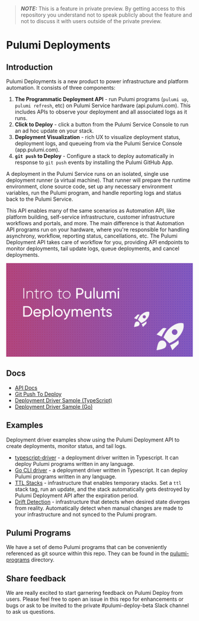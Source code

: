 > **_NOTE:_**  This is a feature in private preview. By getting access to this repository you understand not to speak publicly about the feature and not to discuss it with users outside of the private preview.

# Pulumi Deployments

## Introduction

Pulumi Deployments is a new product to power infrastructure and platform automation. It consists of three components:

1. __The Programmatic Deployment API__ - run Pulumi programs (`pulumi up`, `pulumi refresh`, etc) on Pulumi Service hardware (api.pulumi.com). This includes APIs to observe your deployment and all associated logs as it runs. 
2. __Click to Deploy__ - click a button from the Pulumi Service Console to run an ad hoc update on your stack.
2. __Deployment Visualization__ - rich UX to visualize deployment status, deployment logs, and queueing from via the Pulumi Service Console (app.pulumi.com).
3. __`git push` to Deploy__ -  Configure a stack to deploy automatically in response to `git push` events by installing the Pulumi GitHub App.

A deployment in the Pulumi Service runs on an isolated, single use deployment runner (a virtual machine). That runner will prepare the runtime environment, clone source code, set up any necessary environment variables, run the Pulumi program, and handle reporting logs and status back to the Pulumi Service.

This API enables many of the same scenarios as Automation API, like platform building, self-service infrastructure, customer infrastructure workflows and portals, and more. The main difference is that Automation API programs run on your hardware, where you're responsible for handling asynchrony, workflow, reporting status, cancellations, etc. The Pulumi Deployment API takes care of workflow for you, providing API endpoints to monitor deployments, tail update logs, queue deployments, and cancel deployments.

[![Watch the introduction video](pd_youtube_preview_image.png)](https://www.youtube.com/watch?v=v48U7CNWutc&ab_channel=PulumiTV)

## Docs

- [API Docs](./docs/api-docs.md)
- [Git Push To Deploy](./docs/git-push-to-deploy.md)
- [Deployment Driver Sample (TypeScript)](./deployment-drivers/nodejs/typescript-driver/README.md)
- [Deployment Driver Sample (Go)](./deployment-drivers/go/cli/README.md)

## Examples

Deployment driver examples show using the Pulumi Deployment API to create deployments, monitor status, and tail logs.

- [typescript-driver](./deployment-drivers/nodejs/typescript-driver/) - a deployment driver written in Typescript. It can deploy Pulumi programs written in any language.
- [Go CLI driver](./deployment-drivers/go/cli/) - a deployment driver written in Typescript. It can deploy Pulumi programs written in any language.
- [TTL Stacks](./pulumi-programs/ttl-stacks/) - infrastructure that enables temporary stacks. Set a `ttl` stack tag, run an update, and the stack automatically gets destroyed by Pulumi Deployment API after the expiration period.
- [Drift Detection](./pulumi-programs/drift-detection/) - infrastructure that detects when desired state diverges from reality. Automatically detect when manual changes are made to your infrastructure and not synced to the Pulumi program.

## Pulumi Programs

We have a set of demo Pulumi programs that can be conveniently referenced as git source within this repo. They can be found in the [pulumi-programs](./pulumi-programs/) directory.

## Share feedback

We are really excited to start garnering feedback on Pulumi Deploy from users. Please feel free to open an issue in this repo for enhancements or bugs or ask to be invited to the private #pulumi-deploy-beta Slack channel to ask us questions.

